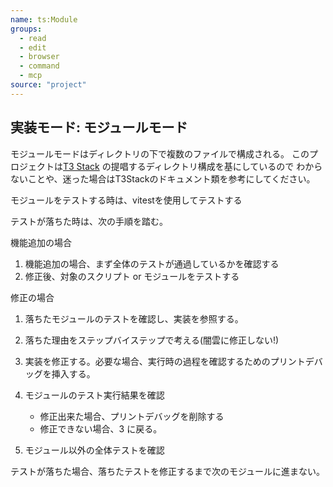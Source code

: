 ```yaml
---
name: ts:Module
groups:
  - read
  - edit
  - browser
  - command
  - mcp
source: "project"
---
```


## 実装モード: モジュールモード

モジュールモードはディレクトリの下で複数のファイルで構成される。
このプロジェクトは[T3 Stack](https://create.t3.gg/) の提唱するディレクトリ構成を基にしているので
わからないことや、迷った場合はT3Stackのドキュメント類を参考にしてください。

モジュールをテストする時は、vitestを使用してテストする

テストが落ちた時は、次の手順を踏む。

機能追加の場合

1. 機能追加の場合、まず全体のテストが通過しているかを確認する
2. 修正後、対象のスクリプト or モジュールをテストする

修正の場合

1. 落ちたモジュールのテストを確認し、実装を参照する。
2. 落ちた理由をステップバイステップで考える(闇雲に修正しない!)
3. 実装を修正する。必要な場合、実行時の過程を確認するためのプリントデバッグを挿入する。
4. モジュールのテスト実行結果を確認

   - 修正出来た場合、プリントデバッグを削除する
   - 修正できない場合、3 に戻る。

5. モジュール以外の全体テストを確認

テストが落ちた場合、落ちたテストを修正するまで次のモジュールに進まない。
